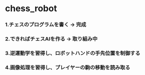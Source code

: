 # chess_robot
### 1.チェスのプログラムを書く -> 完成
### 2.できればチェスAIを作る -> 取り組み中
### 3.逆運動学を習得し、ロボットハンドの手先位置を制御する
### 4.画像処理を習得し、プレイヤーの駒の移動を読み取る
